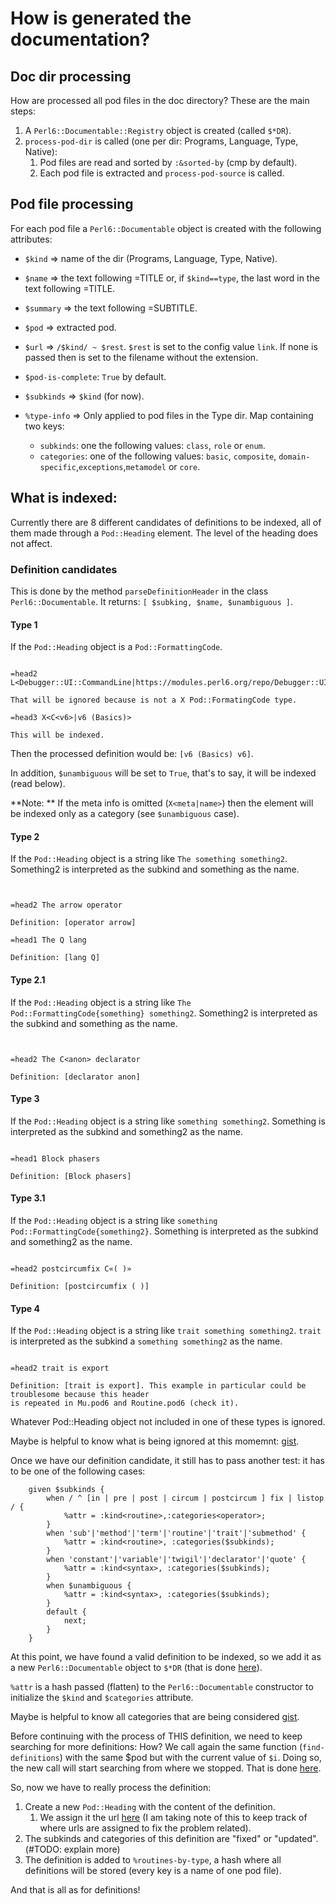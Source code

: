 # How is generated the documentation?

## Doc dir processing

How are processed all pod files in the doc directory? These are the main steps:

1. A `Perl6::Documentable::Registry` object is created (called `$*DR`).
2. `process-pod-dir` is called (one per dir: Programs, Language, Type, Native):
   1. Pod files are read and sorted by `:&sorted-by` (cmp by default).
   2. Each pod file is extracted and `process-pod-source` is called.

## Pod file processing

For each pod file a `Perl6::Documentable` object is created with the following
attributes:

- `$kind` => name of the dir (Programs, Language, Type, Native).
- `$name` => the text following =TITLE or, if `$kind==type`, the last word in the text following =TITLE.
- `$summary` => the text following =SUBTITLE.
- `$pod` => extracted pod.
- `$url` => `/$kind/ ~ $rest`. `$rest` is set to the config value `link`. If none is passed then is set to the filename without the extension.
- `$pod-is-complete`: `True` by default.
- `$subkinds` => `$kind` (for now).
- `%type-info` => Only applied to pod files in the Type dir. Map containing two keys:

  - `subkinds`: one the following values: `class`, `role` or `enum`.
  - `categories`: one of the following values: `basic`, `composite`, `domain-specific`,`exceptions`,`metamodel` or `core`.

## What is indexed:

Currently there are 8 different candidates of definitions to be indexed, all of them made through a `Pod::Heading` element.
The level of the heading does not affect.

### Definition candidates

This is done by the method `parseDefinitionHeader` in the class `Perl6::Documentable`.
It returns: `[ $subking, $name, $unambiguous ]`.

#### Type 1

If the `Pod::Heading` object is a `Pod::FormattingCode`.

```perl6

=head2 L<Debugger::UI::CommandLine|https://modules.perl6.org/repo/Debugger::UI::CommandLine>

That will be ignored because is not a X Pod::FormatingCode type.

=head3 X<C<v6>|v6 (Basics)>

This will be indexed.

```

Then the processed definition would be: `[v6 (Basics) v6]`.

In addition, `$unambiguous` will be set to `True`, that's to say, it will be indexed (read below).

**Note: ** If the meta info is omitted (`X<meta|name>`) then the element
will be indexed only as a category (see `$unambiguous` case).

#### Type 2

If the `Pod::Heading` object is a string like `The something something2`. Something2 is interpreted as
the subkind and something as the name.

```perl6


=head2 The arrow operator

Definition: [operator arrow]

=head1 The Q lang

Definition: [lang Q]

```

#### Type 2.1

If the `Pod::Heading` object is a string like `The Pod::FormattingCode{something} something2`. Something2 is interpreted as the subkind and something as the name.

```perl6


=head2 The C<anon> declarator

Definition: [declarator anon]

```

#### Type 3

If the `Pod::Heading` object is a string like `something something2`. Something is interpreted as
the subkind and something2 as the name.

```perl6

=head1 Block phasers

Definition: [Block phasers]

```

#### Type 3.1

If the `Pod::Heading` object is a string like `something Pod::FormattingCode{something2}`. Something is interpreted as the subkind and something2 as the name.

```perl6

=head2 postcircumfix C«( )»

Definition: [postcircumfix ( )]

```

#### Type 4

If the `Pod::Heading` object is a string like `trait something something2`. `trait` is interpreted as
the subkind a `something something2` as the name.

```perl6

=head2 trait is export

Definition: [trait is export]. This example in particular could be troublesome because this header
is repeated in Mu.pod6 and Routine.pod6 (check it).

```

Whatever Pod::Heading object not included in one of these types is ignored.

Maybe is helpful to know what is being ignored at this momemnt: [gist](https://gist.github.com/antoniogamiz/85bd5d4d5b57e6b91ae1a90a4a4f5395).

Once we have our definition candidate, it still has to pass another test: it has to be one of the
following cases:

```perl6
    given $subkinds {
        when / ^ [in | pre | post | circum | postcircum ] fix | listop / {
            %attr = :kind<routine>,:categories<operator>;
        }
        when 'sub'|'method'|'term'|'routine'|'trait'|'submethod' {
            %attr = :kind<routine>, :categories($subkinds);
        }
        when 'constant'|'variable'|'twigil'|'declarator'|'quote' {
            %attr = :kind<syntax>, :categories($subkinds);
        }
        when $unambiguous {
            %attr = :kind<syntax>, :categories($subkinds);
        }
        default {
            next;
        }
    }
```

At this point, we have found a valid definition to be indexed, so we add it as a new `Perl6::Documentable` object
to `$*DR` (that is done [here](https://github.com/perl6/doc/blob/9f36dae596fb672b1eb8b5901a1c99a5cc9b4567/htmlify.p6#L668)).

`%attr` is a hash passed (flatten) to the `Perl6::Documentable` constructor to initialize the `$kind`
and `$categories` attribute.

Maybe is helpful to know all categories that are being considered [gist](https://gist.github.com/antoniogamiz/ec29efff3a8928ec48f06185a38460d2).

Before continuing with the process of THIS definition, we need to keep searching for more definitions: How? We
call again the same function (`find-definitions`) with the same \$pod but with the current value of `$i`. Doing so,
the new call will start searching from where we stopped. That is done [here](https://github.com/perl6/doc/blob/9f36dae596fb672b1eb8b5901a1c99a5cc9b4567/htmlify.p6#L679).

So, now we have to really process the definition:

1. Create a new `Pod::Heading` with the content of the definition.
   1. We assign it the url [here](https://github.com/perl6/doc/blob/9f36dae596fb672b1eb8b5901a1c99a5cc9b4567/htmlify.p6#L690) (I am taking note of this to keep track of where urls are assigned to fix the problem related).
2. The subkinds and categories of this definition are "fixed" or "updated". (#TODO: explain more)
3. The definition is added to `%routines-by-type`, a hash where all definitions will be stored (every key is a
   name of one pod file).

And that is all as for definitions!
